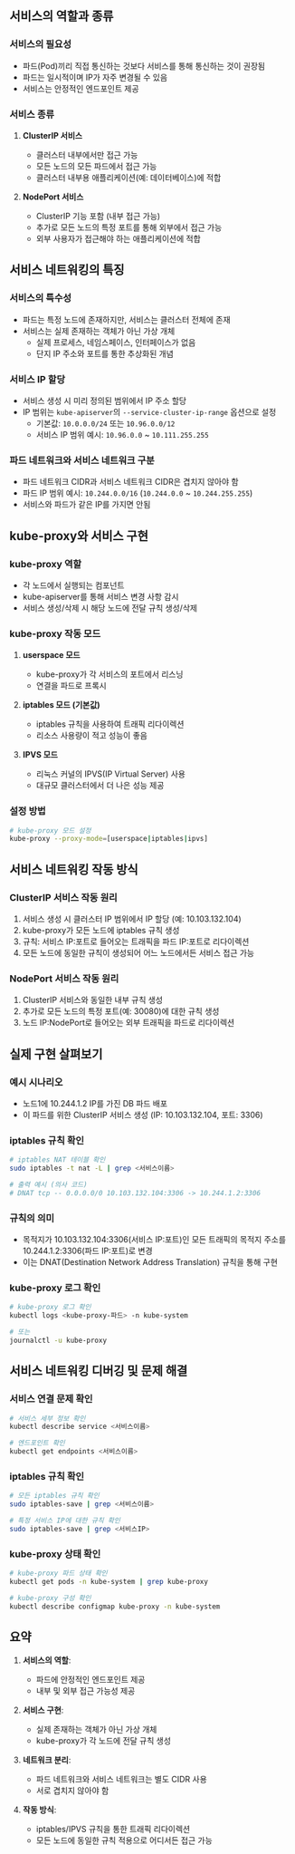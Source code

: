 ## 서비스의 역할과 종류

### 서비스의 필요성
- 파드(Pod)끼리 직접 통신하는 것보다 서비스를 통해 통신하는 것이 권장됨
- 파드는 일시적이며 IP가 자주 변경될 수 있음
- 서비스는 안정적인 엔드포인트 제공

### 서비스 종류

1. **ClusterIP 서비스**
    - 클러스터 내부에서만 접근 가능
    - 모든 노드의 모든 파드에서 접근 가능
    - 클러스터 내부용 애플리케이션(예: 데이터베이스)에 적합
    
2. **NodePort 서비스**
    - ClusterIP 기능 포함 (내부 접근 가능)
    - 추가로 모든 노드의 특정 포트를 통해 외부에서 접근 가능
    - 외부 사용자가 접근해야 하는 애플리케이션에 적합
## 서비스 네트워킹의 특징

### 서비스의 특수성

- 파드는 특정 노드에 존재하지만, 서비스는 클러스터 전체에 존재
- 서비스는 실제 존재하는 객체가 아닌 가상 개체
    - 실제 프로세스, 네임스페이스, 인터페이스가 없음
    - 단지 IP 주소와 포트를 통한 추상화된 개념

### 서비스 IP 할당

- 서비스 생성 시 미리 정의된 범위에서 IP 주소 할당
- IP 범위는 `kube-apiserver`의 `--service-cluster-ip-range` 옵션으로 설정
    - 기본값: `10.0.0.0/24` 또는 `10.96.0.0/12`
    - 서비스 IP 범위 예시: `10.96.0.0` ~ `10.111.255.255`

### 파드 네트워크와 서비스 네트워크 구분

- 파드 네트워크 CIDR과 서비스 네트워크 CIDR은 겹치지 않아야 함
- 파드 IP 범위 예시: `10.244.0.0/16` (`10.244.0.0` ~ `10.244.255.255`)
- 서비스와 파드가 같은 IP를 가지면 안됨

## kube-proxy와 서비스 구현

### kube-proxy 역할

- 각 노드에서 실행되는 컴포넌트
- kube-apiserver를 통해 서비스 변경 사항 감시
- 서비스 생성/삭제 시 해당 노드에 전달 규칙 생성/삭제

### kube-proxy 작동 모드

1. **userspace 모드**
    - kube-proxy가 각 서비스의 포트에서 리스닝
    - 연결을 파드로 프록시

2. **iptables 모드 (기본값)**
    - iptables 규칙을 사용하여 트래픽 리다이렉션
    - 리소스 사용량이 적고 성능이 좋음

3. **IPVS 모드**
    - 리눅스 커널의 IPVS(IP Virtual Server) 사용
    - 대규모 클러스터에서 더 나은 성능 제공

### 설정 방법

```bash
# kube-proxy 모드 설정
kube-proxy --proxy-mode=[userspace|iptables|ipvs]
```

## 서비스 네트워킹 작동 방식

### ClusterIP 서비스 작동 원리

1. 서비스 생성 시 클러스터 IP 범위에서 IP 할당 (예: 10.103.132.104)
2. kube-proxy가 모든 노드에 iptables 규칙 생성
3. 규칙: 서비스 IP:포트로 들어오는 트래픽을 파드 IP:포트로 리다이렉션
4. 모든 노드에 동일한 규칙이 생성되어 어느 노드에서든 서비스 접근 가능

### NodePort 서비스 작동 원리

1. ClusterIP 서비스와 동일한 내부 규칙 생성
2. 추가로 모든 노드의 특정 포트(예: 30080)에 대한 규칙 생성
3. 노드 IP:NodePort로 들어오는 외부 트래픽을 파드로 리다이렉션

## 실제 구현 살펴보기

### 예시 시나리오

- 노드1에 10.244.1.2 IP를 가진 DB 파드 배포
- 이 파드를 위한 ClusterIP 서비스 생성 (IP: 10.103.132.104, 포트: 3306)

### iptables 규칙 확인

```bash
# iptables NAT 테이블 확인
sudo iptables -t nat -L | grep <서비스이름>

# 출력 예시 (의사 코드)
# DNAT tcp -- 0.0.0.0/0 10.103.132.104:3306 -> 10.244.1.2:3306
```

### 규칙의 의미

- 목적지가 10.103.132.104:3306(서비스 IP:포트)인 모든 트래픽의 목적지 주소를 10.244.1.2:3306(파드 IP:포트)로 변경
- 이는 DNAT(Destination Network Address Translation) 규칙을 통해 구현

### kube-proxy 로그 확인

```bash
# kube-proxy 로그 확인
kubectl logs <kube-proxy-파드> -n kube-system

# 또는
journalctl -u kube-proxy
```

## 서비스 네트워킹 디버깅 및 문제 해결

### 서비스 연결 문제 확인

```bash
# 서비스 세부 정보 확인
kubectl describe service <서비스이름>

# 엔드포인트 확인
kubectl get endpoints <서비스이름>
```

### iptables 규칙 확인

```bash
# 모든 iptables 규칙 확인
sudo iptables-save | grep <서비스이름>

# 특정 서비스 IP에 대한 규칙 확인
sudo iptables-save | grep <서비스IP>
```

### kube-proxy 상태 확인

```bash
# kube-proxy 파드 상태 확인
kubectl get pods -n kube-system | grep kube-proxy

# kube-proxy 구성 확인
kubectl describe configmap kube-proxy -n kube-system
```

## 요약

1. **서비스의 역할**:
    - 파드에 안정적인 엔드포인트 제공
    - 내부 및 외부 접근 가능성 제공

2. **서비스 구현**:
    - 실제 존재하는 객체가 아닌 가상 개체
    - kube-proxy가 각 노드에 전달 규칙 생성

3. **네트워크 분리**:
    - 파드 네트워크와 서비스 네트워크는 별도 CIDR 사용
    - 서로 겹치지 않아야 함

4. **작동 방식**:
    - iptables/IPVS 규칙을 통한 트래픽 리다이렉션
    - 모든 노드에 동일한 규칙 적용으로 어디서든 접근 가능
